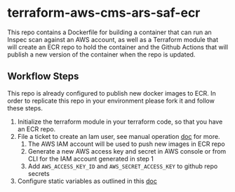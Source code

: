 # terraform-aws-cms-ars-saf-ecr

This repo contains a Dockerfile for building a container that can run an
Inspec scan against an AWS account, as well as a Terraform module that
will create an ECR repo to hold the container and the Github Actions that
will publish a new version of the container when the repo is updated.

## Workflow Steps

This repo is already configured to publish new docker images to ECR. In order to replicate this repo in your environment please fork it and follow these steps.

1. Initialize the terraform module in your terraform code, so that you have an ECR repo.
1. File a ticket to create an Iam user, see manual operation [doc](/docs/0001-IAM-user.md) for more.
    1. The AWS IAM account will be used to push new images in ECR repo
    1. Generate a new AWS access key and secret in AWS console or from CLI for the IAM account generated in step 1
    1. Add `AWS_ACCESS_KEY_ID` and `AWS_SECRET_ACCESS_KEY` to github repo secrets
1. Configure static variables as outlined in this [doc](/docs/0002-githubactions-static-variables.md) 